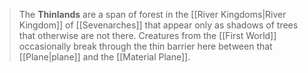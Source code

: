 > The **Thinlands** are a span of forest in the [[River Kingdoms|River Kingdom]] of [[Sevenarches]] that appear only as shadows of trees that otherwise are not there. Creatures from the [[First World]] occasionally break through the thin barrier here between that [[Plane|plane]] and the [[Material Plane]].







